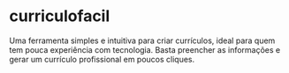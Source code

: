 # curriculofacil
Uma ferramenta simples e intuitiva para criar currículos, ideal para quem tem pouca experiência com tecnologia. Basta preencher as informações e gerar um currículo profissional em poucos cliques.
